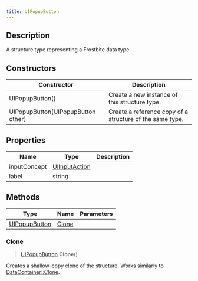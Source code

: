 ```yaml
---
title: UIPopupButton
---
```

## Description

A structure type representing a Frostbite data type.

## Constructors

| Constructor                        | Description                                              |
| ---------------------------------- | -------------------------------------------------------- |
| UIPopupButton()                    | Create a new instance of this structure type.            |
| UIPopupButton(UIPopupButton other) | Create a reference copy of a structure of the same type. |

## Properties

| Name         | Type                           | Description |
| ------------ | ------------------------------ | ----------- |
| inputConcept | [UIInputAction](/vext/ref/fb/uiinputaction/) |             |
| label        | string                         |             |

## Methods

| Type                           | Name            | Parameters |
| ------------------------------ | --------------- | ---------- |
| [UIPopupButton](/vext/ref/fb/uipopupbutton/) | [Clone](#clone) |            |

### Clone

> [UIPopupButton](/vext/ref/fb/uipopupbutton/) **Clone**()

Creates a shallow-copy clone of the structure. Works similarly to [DataContainer::Clone](/vext/ref/shared/class/datacontainer#clone).
